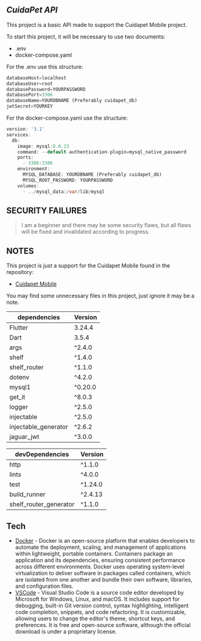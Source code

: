 
## _CuidaPet API_

This project is a basic API made to support the Cuidapet Mobile project.

To start this project, it will be necessary to use two documents:
- .env 
- docker-compose.yaml

For the .env use this structure:

```dart
databaseHost=localhost
databaseUser=root
databasePassword=YOURPASSWORD
databasePort=3306
databaseName=YOURDBNAME (Preferably cuidapet_db)
jwtSecret=YOURKEY
```

For the docker-compose.yaml use the structure:

```dart
version: '3.1'
services:
  db:
    image: mysql:8.0.23
    command: --default-authentication-plugin=mysql_native_password
    ports:
      - 3306:3306
    environment:
      MYSQL_DATABASE: YOURDBNAME (Preferably cuidapet_db)
      MYSQL_ROOT_PASSWORD: YOURPASSWORD
    volumes:
      - ../mysql_data:/var/lib/mysql
```

## SECURITY FAILURES

> I am a beginner and there may be some security flaws, 
> but all flaws will be fixed 
> and invalidated according to progress.

## NOTES

This project is just a support for the Cuidapet Mobile found in the repository:

- [Cuidapet Mobile](https://github.com/2DevGs/cuidapet_mobile)

You may find some unnecessary files in this project, just ignore it may be a note.

| dependencies | Version |
| ------ | ------ |
| Flutter | 3.24.4 |
| Dart | 3.5.4 |
| args | ^2.4.0 |
| shelf | ^1.4.0 |
| shelf_router | ^1.1.0 |
| dotenv | ^4.2.0 |
| mysql1 | ^0.20.0 |
| get_it | ^8.0.3 |
| logger | ^2.5.0 |
| injectable | ^2.5.0 |
| injectable_generator | ^2.6.2 |
| jaguar_jwt | ^3.0.0 |

| devDependencies | Version |
| ------ | ------ |
| http | ^1.1.0 |
| lints | ^4.0.0 |
| test | ^1.24.0 |
| build_runner | ^2.4.13 |
| shelf_router_generator | ^1.1.0 |
  
## Tech

- [Docker](https://www.docker.com/) - Docker is an open-source platform that enables developers to automate the deployment, scaling, and management of applications within lightweight, portable containers. Containers package an application and its dependencies, ensuring consistent performance across different environments. Docker uses operating system-level virtualization to deliver software in packages called containers, which are isolated from one another and bundle their own software, libraries, and configuration files.
- [VSCode](https://code.visualstudio.com/) - Visual Studio Code is a source code editor developed by Microsoft for Windows, Linux, and macOS. It includes support for debugging, built-in Git version control, syntax highlighting, intelligent code completion, snippets, and code refactoring. It is customizable, allowing users to change the editor's theme, shortcut keys, and preferences. It is free and open-source software, although the official download is under a proprietary license.
